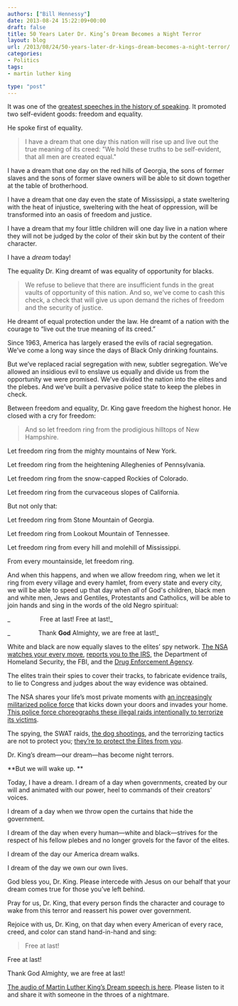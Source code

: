 ```yaml
---
authors: ["Bill Hennessy"]
date: 2013-08-24 15:22:09+00:00
draft: false
title: 50 Years Later Dr. King’s Dream Becomes a Night Terror
layout: blog
url: /2013/08/24/50-years-later-dr-kings-dream-becomes-a-night-terror/
categories:
- Politics
tags:
- martin luther king

type: "post"
---
```


It was one of the [greatest speeches in the history of speaking](https://www.americanrhetoric.com/speeches/mlkihaveadream.htm). It promoted two self-evident goods: freedom and equality.

He spoke first of equality.


> I have a dream that one day this nation will rise up and live out the true meaning of its creed: "We hold these truths to be self-evident, that all men are created equal."

I have a dream that one day on the red hills of Georgia, the sons of former slaves and the sons of former slave owners will be able to sit down together at the table of brotherhood.

I have a dream that one day even the state of Mississippi, a state sweltering with the heat of injustice, sweltering with the heat of oppression, will be transformed into an oasis of freedom and justice.

I have a dream that my four little children will one day live in a nation where they will not be judged by the color of their skin but by the content of their character.

I have a _dream_ today!


The equality Dr. King dreamt of was equality of opportunity for blacks.


> We refuse to believe that there are insufficient funds in the great vaults of opportunity of this nation. And so, we've come to cash this check, a check that will give us upon demand the riches of freedom and the security of justice.


He dreamt of equal protection under the law. He dreamt of a nation with the courage to “live out the true meaning of its creed.”

Since 1963, America has largely erased the evils of racial segregation. We’ve come a long way since the days of Black Only drinking fountains.

But we’ve replaced racial segregation with new, subtler segregation. We’ve allowed an insidious evil to enslave us equally and divide us from the opportunity we were promised. We’ve divided the nation into the elites and the plebes. And we’ve built a pervasive police state to keep the plebes in check.

Between freedom and equality, Dr. King gave freedom the highest honor. He closed with a cry for freedom:


> And so let freedom ring from the prodigious hilltops of New Hampshire.

Let freedom ring from the mighty mountains of New York.

Let freedom ring from the heightening Alleghenies of Pennsylvania.

Let freedom ring from the snow-capped Rockies of Colorado.

Let freedom ring from the curvaceous slopes of California.

But not only that:

Let freedom ring from Stone Mountain of Georgia.

Let freedom ring from Lookout Mountain of Tennessee.

Let freedom ring from every hill and molehill of Mississippi.

From every mountainside, let freedom ring.

And when this happens, and when we allow freedom ring, when we let it ring from every village and every hamlet, from every state and every city, we will be able to speed up that day when _all_ of God's children, black men and white men, Jews and Gentiles, Protestants and Catholics, will be able to join hands and sing in the words of the old Negro spiritual:

_                 Free at last! Free at last!_

_                Thank __God__ Almighty, we are free at last!_


White and black are now equally slaves to the elites’ spy network. [The NSA watches your every move](https://thehill.com/blogs/hillicon-valley/technology/318515-nsa-admits-analysts-purposefully-violated-privacy-rights), [reports you to the IRS,](https://dailycaller.com/2013/08/08/reuters-irs-manual-instructed-agents-how-to-hide-secret-deansa-intel/) the Department of Homeland Security, the FBI, and the [Drug Enforcement Agency](https://www.reuters.com/article/2013/08/05/us-dea-sod-idUSBRE97409R20130805).

The elites train their spies to cover their tracks, to fabricate evidence trails, to lie to Congress and judges about the way evidence was obtained.

The NSA shares your life’s most private moments with [an increasingly militarized police force](https://www.cato.org/publications/white-paper/overkill-rise-paramilitary-police-raids-america) that kicks down your doors and invades your home. [This police force choreographs these illegal raids intentionally to terrorize its victims](https://www.dailymail.co.uk/news/article-2301308/Ex-CIA-agents-sue-Kansas-police-raided-suburban-home-drugs--bought-special-equipment-grow-vegetables-indoors.html).

The spying, the SWAT raids, [the dog shootings](https://www.mercurynews.com/ci_23631649/police-shoot-dog-ten-days-later-outrage-still), and the terrorizing tactics are not to protect you; [they’re to protect the Elites from you](https://www.veteranstoday.com/2013/08/19/police-now-can-switch-off-iphone-camera-and-wi-fi/).

Dr. King’s dream—our dream—has become night terrors.

**But we will wake up. **

Today, I have a dream. I dream of a day when governments, created by our will and animated with our power, heel to commands of their creators’ voices.

I dream of a day when we throw open the curtains that hide the government.

I dream of the day when every human—white and black—strives for the respect of his fellow plebes and no longer grovels for the favor of the elites.

I dream of the day our America dream walks.

I dream of the day we own our own lives.

God bless you, Dr. King. Please intercede with Jesus on our behalf that your dream comes true for those you’ve left behind.

Pray for us, Dr. King, that every person finds the character and courage to wake from this terror and reassert his power over government.

Rejoice with us, Dr. King, on that day when every American of every race, creed, and color can stand hand-in-hand and sing:


> Free at last!

Free at last!

Thank God Almighty, we are free at last!




[The audio of Martin Luther King’s Dream speech is here](https://www.americanrhetoric.com/speeches/mlkihaveadream.htm). Please listen to it and share it with someone in the throes of a nightmare.
